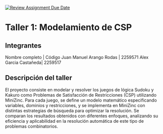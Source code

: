 [![Review Assignment Due Date](https://classroom.github.com/assets/deadline-readme-button-22041afd0340ce965d47ae6ef1cefeee28c7c493a6346c4f15d667ab976d596c.svg)](https://classroom.github.com/a/agiyKqJx)

# Taller 1: Modelamiento de CSP

## Integrantes

Nombre completo | Código
Juan Manuel Arango Rodas | 2259571
Alex Garcia Castañeda| 2259517

## Descripción del taller

El proyecto consiste en modelar y resolver los juegos de lógica Sudoku y Kakuro como Problemas de Satisfacción de Restricciones (CSP) utilizando MiniZinc. Para cada juego, se define un modelo matemático especificando variables, dominios y restricciones, y se implementa en MiniZinc con distintas estrategias de búsqueda para optimizar la resolución. Se comparan los resultados obtenidos con diferentes enfoques, analizando su eficiencia y aplicabilidad en la resolución automática de este tipo de problemas combinatorios.
